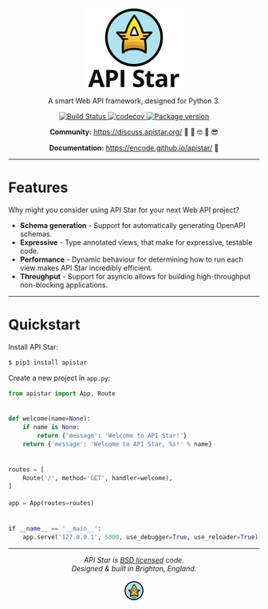 <p align="center">
    <img src="https://raw.githubusercontent.com/encode/apistar/master/docs/img/logo-200-square-light.png" alt="API Star" />
</p>
<p align="center">
A smart Web API framework, designed for Python 3.
</p>
<p align="center">
<a href="https://travis-ci.org/encode/apistar">
    <img src="https://travis-ci.org/encode/apistar.svg?branch=master" alt="Build Status">
</a>
<a href="https://codecov.io/gh/encode/apistar">
    <img src="https://codecov.io/gh/encode/apistar/branch/master/graph/badge.svg" alt="codecov">
</a>
<a href="https://pypi.python.org/pypi/apistar">
    <img src="https://badge.fury.io/py/apistar.svg" alt="Package version">
</a>
</p>
<p align="center">
    <strong>Community:</strong> <a href="https://discuss.apistar.org/">https://discuss.apistar.org/</a> 🤔 💭 🤓 💬 😎
</p>
<p align="center">    
    <strong>Documentation:</strong> <a href="https://encode.github.io/apistar/">https://encode.github.io/apistar/</a> 📘
</p>

---

# Features

Why might you consider using API Star for your next Web API project?

* **Schema generation** - Support for automatically generating OpenAPI schemas.
* **Expressive** - Type annotated views, that make for expressive, testable code.
* **Performance** - Dynamic behaviour for determining how to run each view makes API Star incredibly efficient.
* **Throughput** - Support for asyncio allows for building high-throughput non-blocking applications.

---

# Quickstart

Install API Star:

```bash
$ pip3 install apistar
```

Create a new project in `app.py`:

```python
from apistar import App, Route


def welcome(name=None):
    if name is None:
        return {'message': 'Welcome to API Star!'}
    return {'message': 'Welcome to API Star, %s!' % name}


routes = [
    Route('/', method='GET', handler=welcome),
]

app = App(routes=routes)


if __name__ == '__main__':
    app.serve('127.0.0.1', 5000, use_debugger=True, use_reloader=True)
```

---

<p align="center"><i>API Star is <a href="https://github.com/tomchristie/apistar/blob/master/LICENSE.md">BSD licensed</a> code.<br/>Designed & built in Brighton, England.</i>
<p align="center">
    <img src="https://raw.githubusercontent.com/encode/apistar/master/docs/img/ident-44-square-light.png" alt="API Star" />
</p>

[techempower]: https://www.techempower.com/benchmarks/#section=data-r14&hw=ph&test=json
